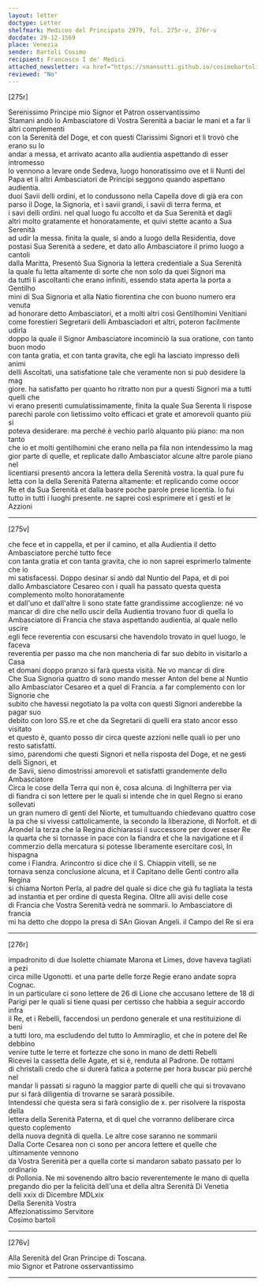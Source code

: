 ```yaml
---
layout: letter
doctype: Letter
shelfmark: Mediceo del Principato 2979, fol. 275r-v, 276r-v
docdate: 29-12-1569
place: Venezia
sender: Bartoli Cosimo
recipient: Francesco I de' Medici
attached_newsletter: <a href="https://smansutti.github.io/cosimobartoli/texts/3080_169/">3080_169</a>
reviewed: "No"
---
```


[275r]  
  
  
Serenissimo Principe mio Signor et Patron osservantissimo  
Stamani andò lo Ambasciatore di Vostra Serenità a baciar le mani et a far li altri complementi  
con la Serenità del Doge, et con questi Clarissimi Signori et li trovò che erano su lo  
andar a messa, et arrivato acanto alla audientia aspettando di esser intromesso  
lo vennono a levare onde Sedeva, luogo honoratissimo ove et li Nunti del  
Papa et li altri Ambasciatori de Principi seggono quando aspettano audientia.  
duoi Savii delli ordini, et lo condussono nella Capella dove di già era con  
parso il Doge, la Signoria, et i savii grandi, i savii di terra ferma, et  
i savi delli ordini. nel qual luogo fu accolto et da Sua Serenità et dagli  
altri molto gratamente et honoratamente, et quivi stette acanto a Sua Serenità  
ad udir la messa. finita la quale, si ando a luogo della Residentia, dove  
postasi Sua Serenità a sedere, et dato allo Ambasciatore il primo luogo a cantoli  
dalla Maritta, Presentò Sua Signoria la lettera credentiale a Sua Serenità  
la quale fu letta altamente di sorte che non solo da quei Signori ma  
da tutti li ascoltanti che erano infiniti, essendo stata aperta la porta a Gentilho  
mini di Sua Signoria et alla Natio fiorentina che con buono numero era venuta  
ad honorare detto Ambasciatori, et a molti altri così Gentilhomini Venitiani  
come forestieri Segretarii delli Ambasciadori et altri, poteron facilmente udirla  
doppo la quale il Signor Ambasciatore incominciò la sua oratione, con tanto buon modo  
con tanta gratia, et con tanta gravita, che egli ha lasciato impresso delli animi  
delli Ascoltati, una satisfatione tale che veramente non si può desidere la mag  
giore. ha satisfatto per quanto ho ritratto non pur a questi Signori ma a tutti quelli che  
vi erano presenti cumulatissimamente, finita la quale Sua Serenta li rispose  
parechi parole con lietissimo volto efficaci et grate et amorevoli quanto più si  
poteva desiderare. ma perché è vechio parlò alquanto più piano: ma non tanto  
che io et molti gentilhomini che erano nella pa fila non intendessimo la mag  
gior parte di quelle, et replicate dallo Ambasciator alcune altre parole piano nel  
licentiarsi presentò ancora la lettera della Serenità vostra. la qual pure fu  
letta con la della Serenità Paterna altamente: et replicando come occor  
Re et da Sua Serenità et dalla basre poche parole prese licentia. Io fui  
tutto in tutti i luoghi presente. ne saprei così esprimere et i gesti et le Azzioni  
  
---  

[275v]  
  
  
che fece et in cappella, et per il camino, et alla Audientia il detto Ambasciatore perché tutto fece  
con tanta gratia et con tanta gravita, che io non saprei esprimerlo talmente che io  
mi satisfacessi. Doppo desinar si andò dal Nuntio del Papa, et di poi  
dallo Ambasciatore Cesareo con i quali ha passato questa questa complemento molto honoratamente  
et dall'uno et dall'altre li sono state fatte grandissime accoglienze: né vo  
mancar di dire che nello uscir della Audientia trovano fuor di quella lo  
Ambasciatore di Francia che stava aspettando audientia, al quale nello uscire  
egli fece reverentia con escusarsi che havendolo trovato in quel luogo, le faceva  
reverentia per passo ma che non mancheria di far suo debito in visitarlo a Casa  
et domani doppo pranzo si farà questa visità. Ne vo mancar di dire  
Che Sua Signoria quattro dì sono mando messer Anton del bene al Nuntio  
allo Ambasciator Cesareo et a quel di Francia. a far complemento con lor Signorie che  
subito che havessi negotiato la pa volta con questi Signori anderebbe la pagar suo  
debito con loro SS.re et che da Segretarii di quelli era stato ancor esso visitato  
et questo è, quanto posso dir circa queste azzioni nelle quali io per uno resto satisfatti.  
simo, parendomi che questi Signori et nella risposta del Doge, et ne gesti delli Signori, et  
de Savii, sieno dimostrissi amorevoli et satisfatti grandemente dello Ambasciatore  
Circa le cose della Terra qui non è, cosa alcuna. di Inghilterra per via  
di fiandra ci son lettere per le quali si intende che in quel Regno si erano sollevati  
un gran numero di genti del Niorte, et tumultuando chiedevano quattro cose  
la pa che si vivessi cattolicamente, la secondo la liberazione, di Norfolt. et di  
Arondel la terza che la Regina dichiarassi il successore per dover esser Re  
la quarta che si tornasse in pace con la fiandra et che la navigatione et il  
commerzio della mercatura si potesse liberamente esercitare così, In hispagna  
come i Fiandra. Arincontro si dice che il S. Chiappin vitelli, se ne  
tornava senza conclusione alcuna, et il Capitano delle Genti contro alla Regina  
si chiama Norton Perla, al padre del quale si dice che già fu tagliata la testa  
ad instantia et per ordine di questa Regina. Oltre alli avisi delle cose  
di Francia che Vostra Serenità vedrà ne sommarii. lo Ambasciatore di francia  
mi ha detto che doppo la presa di SAn Giovan Angeli. il Campo del Re si era  
  
---  

[276r]  
  
  
impadronito di due Isolette chiamate Marona et Limes, dove haveva tagliati a pezi  
circa mille Ugonotti. et una parte delle forze Regie erano andate sopra Cognac.  
in un particulare ci sono lettere de 26 di Lione che accusano lettere de 18 di  
Parigi per le quali si tiene quasi per certisso che habbia a seguir accordo infra  
il Re, et i Rebelli, faccendosi un perdono generale et una restituizione di beni  
a tutti loro, ma escludendo del tutto lo Ammiraglio, et che in potere del Re debbino  
venire tutte le terre et fortezze che sono in mano de detti Rebelli  
Ricevei la cassetta delle Agate, et si è, renduta al Padrone. De rottami  
di christalli credo che si durerà fatica a poterne per hora buscar più perché nel  
mandar li passati si ragunò la maggior parte di quelli che qui si trovavano  
pur si farà diligentia di trovarne se sararà possibile.  
Intendessi che questa sera si farà consiglio de x. per risolvere la risposta della  
lettera della Serenità Paterna, et di quel che vorranno deliberare circa questo coplemento  
della nuova degnità di quella. Le altre cose saranno ne sommarii  
Dalla Corte Cesarea non ci sono per ancora lettere et quelle che ultimamente vennono  
da Vostra Serenità per a quella corte si mandaron sabato passato per lo ordinario  
di Pollonia. Ne mi sovenendo altro bacio reverentemente le mano di quella  
pregando dio per la felicità dell'una et della altra Serenità Di Venetia  
delli xxix di Dicembre MDLxix  
Della Serenità Vostra  
Affezionatissimo Servitore  
Cosimo bartoli  
  
---  

[276v]  
  
  
Alla Serenità del Gran Principe di Toscana.  
mio Signor et Patrone osservantissimo  
  
---  

